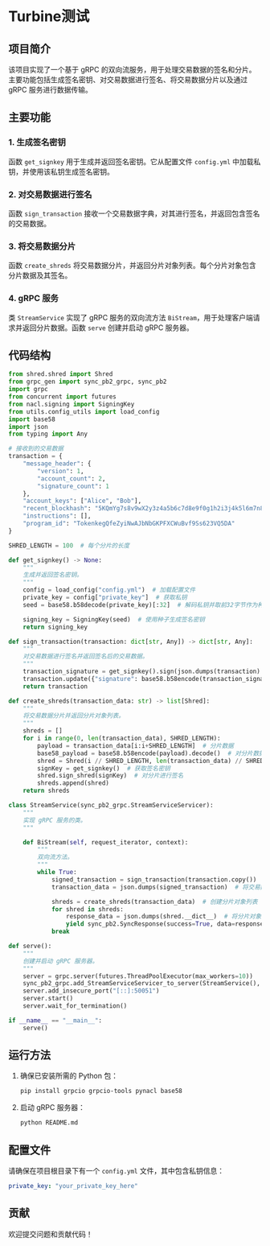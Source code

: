 # Turbine测试

## 项目简介

该项目实现了一个基于 gRPC 的双向流服务，用于处理交易数据的签名和分片。主要功能包括生成签名密钥、对交易数据进行签名、将交易数据分片以及通过 gRPC 服务进行数据传输。

## 主要功能

### 1. 生成签名密钥

函数 `get_signkey` 用于生成并返回签名密钥。它从配置文件 `config.yml` 中加载私钥，并使用该私钥生成签名密钥。

### 2. 对交易数据进行签名

函数 `sign_transaction` 接收一个交易数据字典，对其进行签名，并返回包含签名的交易数据。

### 3. 将交易数据分片

函数 `create_shreds` 将交易数据分片，并返回分片对象列表。每个分片对象包含分片数据及其签名。

### 4. gRPC 服务

类 `StreamService` 实现了 gRPC 服务的双向流方法 `BiStream`，用于处理客户端请求并返回分片数据。函数 `serve` 创建并启动 gRPC 服务器。

## 代码结构

```python
from shred.shred import Shred
from grpc_gen import sync_pb2_grpc, sync_pb2
import grpc
from concurrent import futures
from nacl.signing import SigningKey
from utils.config_utils import load_config
import base58
import json
from typing import Any

# 接收到的交易数据
transaction = {
    "message_header": {
        "version": 1,
        "account_count": 2,
        "signature_count": 1
    },
    "account_keys": ["Alice", "Bob"],
    "recent_blockhash": "5KQmYg7s8v9wX2y3z4a5b6c7d8e9f0g1h2i3j4k5l6m7n8o9p0q1r2s3t4u5v6w7",
    "instructions": [],
    "program_id": "TokenkegQfeZyiNwAJbNbGKPFXCWuBvf9Ss623VQ5DA"
}

SHRED_LENGTH = 100  # 每个分片的长度

def get_signkey() -> None:
    """
    生成并返回签名密钥。
    """
    config = load_config("config.yml")  # 加载配置文件
    private_key = config["private_key"]  # 获取私钥
    seed = base58.b58decode(private_key)[:32]  # 解码私钥并取前32字节作为种子

    signing_key = SigningKey(seed)  # 使用种子生成签名密钥
    return signing_key

def sign_transaction(transaction: dict[str, Any]) -> dict[str, Any]:
    """
    对交易数据进行签名并返回签名后的交易数据。
    """
    transaction_signature = get_signkey().sign(json.dumps(transaction).encode()).signature  # 对交易数据进行签名
    transaction.update({"signature": base58.b58encode(transaction_signature).decode()})  # 将签名添加到交易数据中
    return transaction

def create_shreds(transaction_data: str) -> list[Shred]:
    """
    将交易数据分片并返回分片对象列表。
    """
    shreds = []
    for i in range(0, len(transaction_data), SHRED_LENGTH):
        payload = transaction_data[i:i+SHRED_LENGTH]  # 分片数据
        base58_payload = base58.b58encode(payload).decode()  # 对分片数据进行 base58 编码
        shred = Shred(i // SHRED_LENGTH, len(transaction_data) // SHRED_LENGTH + 1, base58_payload)  # 创建分片对象
        signKey = get_signkey()  # 获取签名密钥
        shred.sign_shred(signKey)  # 对分片进行签名
        shreds.append(shred)
    return shreds

class StreamService(sync_pb2_grpc.StreamServiceServicer):
    """
    实现 gRPC 服务的类。
    """

    def BiStream(self, request_iterator, context):
        """
        双向流方法。
        """
        while True:
            signed_transaction = sign_transaction(transaction.copy())  # 对交易数据进行签名
            transaction_data = json.dumps(signed_transaction)  # 将交易数据转换为 JSON 字符串

            shreds = create_shreds(transaction_data)  # 创建分片对象列表
            for shred in shreds:
                response_data = json.dumps(shred.__dict__)  # 将分片对象转换为 JSON 字符串
                yield sync_pb2.SyncResponse(success=True, data=response_data)  # 服务器持续返回数据
            break

def serve():
    """
    创建并启动 gRPC 服务器。
    """
    server = grpc.server(futures.ThreadPoolExecutor(max_workers=10))
    sync_pb2_grpc.add_StreamServiceServicer_to_server(StreamService(), server)
    server.add_insecure_port("[::]:50051")
    server.start()
    server.wait_for_termination()

if __name__ == "__main__":
    serve()
```

## 运行方法

1. 确保已安装所需的 Python 包：

   ```sh
   pip install grpcio grpcio-tools pynacl base58
   ```

2. 启动 gRPC 服务器：
   ```sh
   python README.md
   ```

## 配置文件

请确保在项目根目录下有一个 `config.yml` 文件，其中包含私钥信息：

```yaml
private_key: "your_private_key_here"
```

## 贡献

欢迎提交问题和贡献代码！

